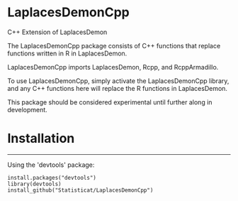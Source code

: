 LaplacesDemonCpp
=============

C++ Extension of LaplacesDemon

The LaplacesDemonCpp package consists of C++ functions that replace functions written in R in LaplacesDemon.

LaplacesDemonCpp imports LaplacesDemon, Rcpp, and RcppArmadillo.

To use LaplacesDemonCpp, simply activate the LaplacesDemonCpp library, and any C++ functions here will replace the R functions in LaplacesDemon.

This package should be considered experimental until further along in development.

# Installation #
---

Using the 'devtools' package:

    install.packages("devtools")
    library(devtools)
    install_github("Statisticat/LaplacesDemonCpp")


